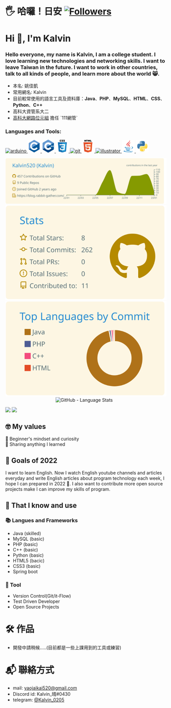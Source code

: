 # 🖐️ 哈囉！日安  [![Followers](https://img.shields.io/github/followers/Kalvin520?style=flat-square)](https://github.com/Kalvin520)  
# Hi 👋, I'm Kalvin
### Hello everyone, my name is Kalvin, I am a college student. I love learning new technologies and networking skills. I want to leave Taiwan in the future. I want to work in other countries, talk to all kinds of people, and learn more about the world 😸.
- 本名: 姚佳凱
- 常用網名: Kalvin
- 目前較常使用的語言工具及資料庫：**Java**、**PHP**、**MySQL**、**HTML**、**CSS**、**Python**、**C++**
- 高科大資管系大二
- [高科大網路位元組]([https://ckcsc.net](https://www.facebook.com/NetworksBYTE/)) 擔任 `111網管`

<p align="left">
</p>
<h3 align="left">Languages and Tools:</h3>
<p align="left"> <a href="https://www.arduino.cc/" target="_blank" rel="noreferrer"> <img src="https://cdn.worldvectorlogo.com/logos/arduino-1.svg" alt="arduino" width="40" height="40"/> </a> <a href="https://www.cprogramming.com/" target="_blank" rel="noreferrer"> <img src="https://raw.githubusercontent.com/devicons/devicon/master/icons/c/c-original.svg" alt="c" width="40" height="40"/> </a> <a href="https://www.w3schools.com/cpp/" target="_blank" rel="noreferrer"> <img src="https://raw.githubusercontent.com/devicons/devicon/master/icons/cplusplus/cplusplus-original.svg" alt="cplusplus" width="40" height="40"/> </a> <a href="https://www.w3schools.com/css/" target="_blank" rel="noreferrer"> <img src="https://raw.githubusercontent.com/devicons/devicon/master/icons/css3/css3-original-wordmark.svg" alt="css3" width="40" height="40"/> </a> <a href="https://git-scm.com/" target="_blank" rel="noreferrer"> <img src="https://www.vectorlogo.zone/logos/git-scm/git-scm-icon.svg" alt="git" width="40" height="40"/> </a> <a href="https://www.w3.org/html/" target="_blank" rel="noreferrer"> <img src="https://raw.githubusercontent.com/devicons/devicon/master/icons/html5/html5-original-wordmark.svg" alt="html5" width="40" height="40"/> </a> <a href="https://www.adobe.com/in/products/illustrator.html" target="_blank" rel="noreferrer"> <img src="https://www.vectorlogo.zone/logos/adobe_illustrator/adobe_illustrator-icon.svg" alt="illustrator" width="40" height="40"/> </a> <a href="https://www.java.com" target="_blank" rel="noreferrer"> <img src="https://raw.githubusercontent.com/devicons/devicon/master/icons/java/java-original.svg" alt="java" width="40" height="40"/> </a> <a href="https://www.python.org" target="_blank" rel="noreferrer"> <img src="https://raw.githubusercontent.com/devicons/devicon/master/icons/python/python-original.svg" alt="python" width="40" height="40"/> </a> </p>

<div align="center">
<img src="https://raw.githubusercontent.com/Kalvin520/Kalvin520/master/profile-summary-card-output/solarized/0-profile-details.svg" alt="">
<img src="https://raw.githubusercontent.com/Kalvin520/Kalvin520/master/profile-summary-card-output/solarized/3-stats.svg" alt="">
<img src="https://raw.githubusercontent.com/Kalvin520/Kalvin520/master/profile-summary-card-output/solarized/2-most-commit-language.svg" alt="">
<img src="https://github-readme-stats.vercel.app/api/top-langs/?username=Kalvin520&bg_color=90,DAFFEF,FCFFFD" alt="GitHub - Language Stats">
&nbsp;&nbsp;
</div>

![](https://github-profile-summary-cards.vercel.app/api/cards/repos-per-language?username=kalvin520&theme=monokai)
![](https://github-profile-summary-cards.vercel.app/api/cards/productive-time?username=kalvin520&theme=monokai)


## 🤓 My values
🍏 Beginner's mindset and curiosity<br>
🙌 Sharing anything I learned<br>

## 🔭 Goals of 2022

I want to learn English. Now I watch English youtube channels and articles everyday and write English articles about program technology each week, I hope I can prepared in 2022 💪. I also want to contribute more open source projects make I can improve my skills of program.

## 🧠 That I know and use
### 📚 Langues and Frameworks
- Java (skilled)
- MySQL (basic)
- PHP (basic)
- C++ (basic)
- Python (basic)
- HTML5 (bacic)
- CSS3 (basic)
- Spring boot

### 🔧 Tool
- Version Control(Git/it-Flow)
- Test Driven Developer
- Open Source Projects

# 🛠 作品
- 開發中請稍候.....(目前都是一些上課用到的工具或練習) 

# 📬 聯絡方式
- mail: [yaojaikai520@gmail.com](mailto:yaojaikai520@gmail.com)
- Discord id: Kalvin_晴#0430
- telegram: [@Kalvin_0205](https://t.me/Kalvin_0205)
